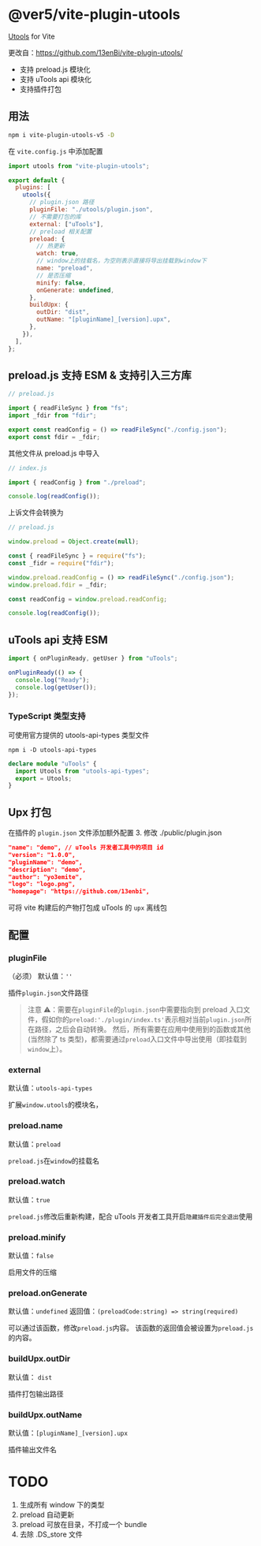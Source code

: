# @ver5/vite-plugin-utools

<a href="http://www.u.tools/">Utools</a> for Vite

更改自：https://github.com/13enBi/vite-plugin-utools/

- 支持 preload.js 模块化
- 支持 uTools api 模块化
- 支持插件打包

## 用法

```bash
npm i vite-plugin-utools-v5 -D
```

在 `vite.config.js` 中添加配置

```js
import utools from "vite-plugin-utools";

export default {
  plugins: [
    utools({
      // plugin.json 路径
      pluginFile: "./utools/plugin.json",
      // 不需要打包的库
      external: ["uTools"],
      // preload 相关配置
      preload: {
        // 热更新
        watch: true,
        // window上的挂载名，为空则表示直接将导出挂载到window下
        name: "preload",
        // 是否压缩
        minify: false,
        onGenerate: undefined,
      },
      buildUpx: {
        outDir: "dist",
        outName: "[pluginName]_[version].upx",
      },
    }),
  ],
};
```

## preload.js 支持 ESM & 支持引入三方库

```js
// preload.js

import { readFileSync } from "fs";
import _fdir from "fdir";

export const readConfig = () => readFileSync("./config.json");
export const fdir = _fdir;
```

其他文件从 preload.js 中导入

```js
// index.js

import { readConfig } from "./preload";

console.log(readConfig());
```

上诉文件会转换为

```js
// preload.js

window.preload = Object.create(null);

const { readFileSync } = require("fs");
const _fidr = require("fdir");

window.preload.readConfig = () => readFileSync("./config.json");
window.preload.fdir = _fdir;
```

```js
const readConfig = window.preload.readConfig;

console.log(readConfig());
```

## uTools api 支持 ESM

```js
import { onPluginReady, getUser } from "uTools";

onPluginReady(() => {
  console.log("Ready");
  console.log(getUser());
});
```

### TypeScript 类型支持

可使用官方提供的 utools-api-types 类型文件

```
npm i -D utools-api-types
```

```ts
declare module "uTools" {
  import Utools from "utools-api-types";
  export = Utools;
}
```

## Upx 打包

在插件的 `plugin.json` 文件添加额外配置 3. 修改 ./public/plugin.json

```json
"name": "demo", // uTools 开发者工具中的项目 id
"version": "1.0.0",
"pluginName": "demo",
"description": "demo",
"author": "yo3emite",
"logo": "logo.png",
"homepage": "https://github.com/13enbi",
```

可将 vite 构建后的产物打包成 uTools 的 `upx` 离线包

## 配置

### pluginFile

（必须）
默认值：`''`

插件`plugin.json`文件路径

> 注意 ⚠️：需要在`pluginFile`的`plugin.json`中需要指向到 preload 入口文件，假如你的`preload:'./plugin/index.ts'`表示相对当前`plugin.json`所在路径，之后会自动转换。
> 然后，所有需要在应用中使用到的函数或其他(当然除了 ts 类型)，都需要通过`preload`入口文件中导出使用（即挂载到`window`上）。

### external

默认值：`utools-api-types`

扩展`window.utools`的模块名，

### preload.name

默认值：`preload`

`preload.js`在`window`的挂载名

### preload.watch

默认值：`true`

`preload.js`修改后重新构建，配合 uTools 开发者工具开启`隐藏插件后完全退出`使用

### preload.minify

默认值：`false`

启用文件的压缩

### preload.onGenerate

默认值：`undefined`
返回值：`(preloadCode:string) => string(required)`

可以通过该函数，修改`preload.js`内容。
该函数的返回值会被设置为`preload.js`的内容。

### buildUpx.outDir

默认值： `dist`

插件打包输出路径

### buildUpx.outName

默认值：`[pluginName]_[version].upx`

插件输出文件名

# TODO

1. 生成所有 window 下的类型
2. preload 自动更新
3. preload 可放在目录，不打成一个 bundle
4. 去除 .DS_store 文件
